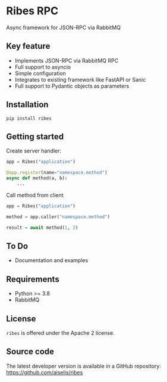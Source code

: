# Ribes RPC
Async framework for JSON-RPC via RabbitMQ

## Key feature
* Implements JSON-RPC via RabbitMQ RPC
* Full support to asyncio
* Simple configuration
* Integrates to existing framework like FastAPI or Sanic
* Full support to Pydantic objects as parameters

## Installation
```shell
pip install ribes
```

## Getting started
Create server handler:
```python
app = Ribes("application")

@app.register(name="namespace.method")
async def method(a, b):
    ...
```

Call method from client
```python
app = Ribes("application")

method = app.caller("namespace.method")

result = await method(1, 2)
```

## To Do
* Documentation and examples

## Requirements
* Python >= 3.8
* RabbitMQ

## License
`ribes` is offered under the Apache 2 license.

## Source code
The latest developer version is available in a GitHub repository:
<https://github.com/aiselis/ribes>